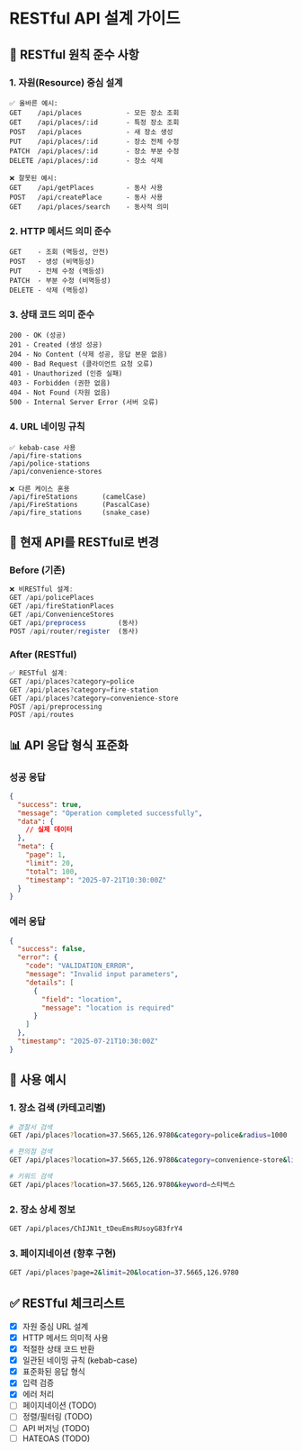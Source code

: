 # RESTful API 설계 가이드

## 🎯 RESTful 원칙 준수 사항

### 1. 자원(Resource) 중심 설계
```
✅ 올바른 예시:
GET    /api/places           - 모든 장소 조회
GET    /api/places/:id       - 특정 장소 조회  
POST   /api/places           - 새 장소 생성
PUT    /api/places/:id       - 장소 전체 수정
PATCH  /api/places/:id       - 장소 부분 수정
DELETE /api/places/:id       - 장소 삭제

❌ 잘못된 예시:
GET    /api/getPlaces        - 동사 사용
POST   /api/createPlace      - 동사 사용
GET    /api/places/search    - 동사적 의미
```

### 2. HTTP 메서드 의미 준수
```
GET    - 조회 (멱등성, 안전)
POST   - 생성 (비멱등성)
PUT    - 전체 수정 (멱등성)
PATCH  - 부분 수정 (비멱등성)
DELETE - 삭제 (멱등성)
```

### 3. 상태 코드 의미 준수
```
200 - OK (성공)
201 - Created (생성 성공)
204 - No Content (삭제 성공, 응답 본문 없음)
400 - Bad Request (클라이언트 요청 오류)
401 - Unauthorized (인증 실패)
403 - Forbidden (권한 없음)
404 - Not Found (자원 없음)
500 - Internal Server Error (서버 오류)
```

### 4. URL 네이밍 규칙
```
✅ kebab-case 사용
/api/fire-stations
/api/police-stations
/api/convenience-stores

❌ 다른 케이스 혼용
/api/fireStations      (camelCase)
/api/FireStations      (PascalCase) 
/api/fire_stations     (snake_case)
```

## 🔄 현재 API를 RESTful로 변경

### Before (기존)
```javascript
❌ 비RESTful 설계:
GET /api/policePlaces
GET /api/fireStationPlaces  
GET /api/ConvenienceStores
GET /api/preprocess        (동사)
POST /api/router/register  (동사)
```

### After (RESTful)
```javascript
✅ RESTful 설계:
GET /api/places?category=police
GET /api/places?category=fire-station
GET /api/places?category=convenience-store
POST /api/preprocessing
POST /api/routes
```

## 📊 API 응답 형식 표준화

### 성공 응답
```json
{
  "success": true,
  "message": "Operation completed successfully",
  "data": {
    // 실제 데이터
  },
  "meta": {
    "page": 1,
    "limit": 20,
    "total": 100,
    "timestamp": "2025-07-21T10:30:00Z"
  }
}
```

### 에러 응답
```json
{
  "success": false,
  "error": {
    "code": "VALIDATION_ERROR",
    "message": "Invalid input parameters",
    "details": [
      {
        "field": "location",
        "message": "location is required"
      }
    ]
  },
  "timestamp": "2025-07-21T10:30:00Z"
}
```

## 🚀 사용 예시

### 1. 장소 검색 (카테고리별)
```bash
# 경찰서 검색
GET /api/places?location=37.5665,126.9780&category=police&radius=1000

# 편의점 검색  
GET /api/places?location=37.5665,126.9780&category=convenience-store&limit=10

# 키워드 검색
GET /api/places?location=37.5665,126.9780&keyword=스타벅스
```

### 2. 장소 상세 정보
```bash
GET /api/places/ChIJN1t_tDeuEmsRUsoyG83frY4
```

### 3. 페이지네이션 (향후 구현)
```bash
GET /api/places?page=2&limit=20&location=37.5665,126.9780
```

## ✅ RESTful 체크리스트

- [x] 자원 중심 URL 설계
- [x] HTTP 메서드 의미적 사용
- [x] 적절한 상태 코드 반환
- [x] 일관된 네이밍 규칙 (kebab-case)
- [x] 표준화된 응답 형식
- [x] 입력 검증
- [x] 에러 처리
- [ ] 페이지네이션 (TODO)
- [ ] 정렬/필터링 (TODO)
- [ ] API 버저닝 (TODO)
- [ ] HATEOAS (TODO)
